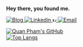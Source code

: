<b>Hey there, you found me.</b>
<p>
  <a href="https://phamducquan.io" rel="nofollow">
    <img src="https://img.shields.io/badge/Blogger-FF5722?style=for-the-badge&logo=blogger&logoColor=white" alt="Blog" style="max-width:100%;">
  </a>
  <a href="https://www.linkedin.com/in/phamducquan" rel="nofollow">
    <img src="https://img.shields.io/badge/linkedin-%230077B5.svg?style=for-the-badge&logo=linkedin&logoColor=white" alt="Linkedin" style="max-width:100%;">
  </a>
  <a href="https://medium.com/@phamducquan">
    <img alt="Medium" src="https://img.shields.io/badge/Medium-%23000000.svg?style=for-the-badge&logo=Medium&logoColor=white" style="max-width:100%;height:10px;" />
  </a>
  <a href="mailto:phamducquanptit@gmail.com">
    <img src="https://img.shields.io/badge/Gmail-D14836?style=for-the-badge&logo=gmail&logoColor=white" alt="Email" style="max-width:100%;">
  </a>
</p>

[![Quan Pham's GitHub](https://github-readme-stats.vercel.app/api?id=MDQ6VXNlcjEzNTUzMzQw&show_icons=true&theme=onedark&hide=stars)](https://github.com/anuraghazra/github-readme-stats)
</br>
[![Top Langs](https://github-readme-stats.vercel.app/api/top-langs/?username=phamducquanptit&layout=compact)](https://github.com/anuraghazra/github-readme-stats)
